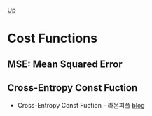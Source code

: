 [Up](index.md)

# Cost Functions

## MSE: Mean Squared Error

## Cross-Entropy Const Fuction

* Cross-Entropy Const Fuction - 라온피플 [blog](https://laonple.blog.me/220554852626)

